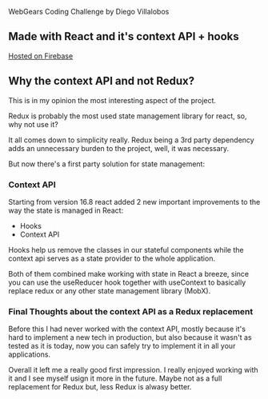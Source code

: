 WebGears Coding Challenge by Diego Villalobos 

## Made with React and it's context API + hooks

[Hosted on Firebase](https://webgearscodingchallenge.web.app/)

## Why the context API and not Redux?

This is in my opinion the most interesting aspect of the project.

Redux is probably the most used state management library for react, so, why not use it?

It all comes down to simplicity really.
Redux being a 3rd party dependency adds an unnecessary burden to the project, well, it was necessary.

But now there's a first party solution for state management:

### Context API

Starting from version 16.8 react added 2 new important improvements to the way the state is managed in React:

* Hooks
* Context API

Hooks help us remove the classes in our stateful components while the context api serves
 as a state provider to the whole application.

Both of them combined make working with state in React a breeze, since you can use the useReducer hook
together with useContext to basically replace redux or any other state management library (MobX).

### Final Thoughts about the context API as a Redux replacement

Before this I had never worked with the context API, mostly because it's hard to implement a new tech
in production, but also because it wasn't as tested as it is today, now you can safely try to implement
it in all your applications.

Overall it left me a really good first impression. I really enjoyed working with it and I see myself
usign it more in the future. Maybe not as a full replacement for Redux but, less Redux is alwasy better.


